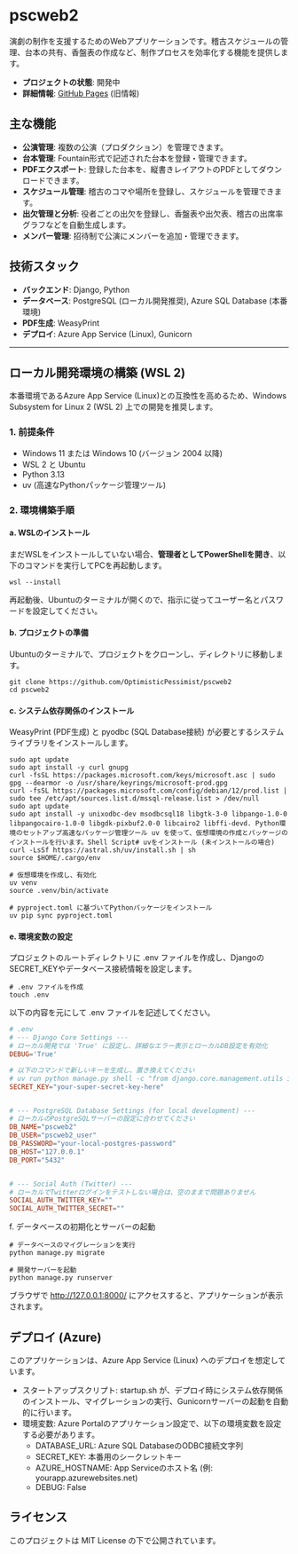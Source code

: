 # pscweb2
演劇の制作を支援するためのWebアプリケーションです。稽古スケジュールの管理、台本の共有、香盤表の作成など、制作プロセスを効率化する機能を提供します。
- **プロジェクトの状態**: 開発中
- **詳細情報**: [GitHub Pages](https://satamame.github.io/pscweb2/) (旧情報)


## 主な機能
- **公演管理**: 複数の公演（プロダクション）を管理できます。
- **台本管理**: Fountain形式で記述された台本を登録・管理できます。
- **PDFエクスポート**: 登録した台本を、縦書きレイアウトのPDFとしてダウンロードできます。
- **スケジュール管理**: 稽古のコマや場所を登録し、スケジュールを管理できます。
- **出欠管理と分析**: 役者ごとの出欠を登録し、香盤表や出欠表、稽古の出席率グラフなどを自動生成します。
- **メンバー管理**: 招待制で公演にメンバーを追加・管理できます。

## 技術スタック
- **バックエンド**: Django, Python
- **データベース**: PostgreSQL (ローカル開発推奨), Azure SQL Database (本番環境)
- **PDF生成**: WeasyPrint
- **デプロイ**: Azure App Service (Linux), Gunicorn

--- 

## ローカル開発環境の構築 (WSL 2)
本番環境であるAzure App Service (Linux)との互換性を高めるため、Windows Subsystem for Linux 2 (WSL 2) 上での開発を推奨します。

### 1. 前提条件
- Windows 11 または Windows 10 (バージョン 2004 以降)
- WSL 2 と Ubuntu
- Python 3.13
- uv (高速なPythonパッケージ管理ツール)

### 2. 環境構築手順

#### a. WSLのインストール
まだWSLをインストールしていない場合、**管理者としてPowerShellを開き**、以下のコマンドを実行してPCを再起動します。

```shell
wsl --install
```

再起動後、Ubuntuのターミナルが開くので、指示に従ってユーザー名とパスワードを設定してください。

#### b. プロジェクトの準備
Ubuntuのターミナルで、プロジェクトをクローンし、ディレクトリに移動します。

```shell
git clone https://github.com/OptimisticPessimist/pscweb2
cd pscweb2
```

#### c. システム依存関係のインストール
WeasyPrint (PDF生成) と pyodbc (SQL Database接続) が必要とするシステムライブラリをインストールします。

```shell
sudo apt update
sudo apt install -y curl gnupg
curl -fsSL https://packages.microsoft.com/keys/microsoft.asc | sudo gpg --dearmor -o /usr/share/keyrings/microsoft-prod.gpg
curl -fsSL https://packages.microsoft.com/config/debian/12/prod.list | sudo tee /etc/apt/sources.list.d/mssql-release.list > /dev/null
sudo apt update
sudo apt install -y unixodbc-dev msodbcsql18 libgtk-3-0 libpango-1.0-0 libpangocairo-1.0-0 libgdk-pixbuf2.0-0 libcairo2 libffi-devd. Python環境のセットアップ高速なパッケージ管理ツール uv を使って、仮想環境の作成とパッケージのインストールを行います。Shell Script# uvをインストール (未インストールの場合)
curl -LsSf https://astral.sh/uv/install.sh | sh
source $HOME/.cargo/env

# 仮想環境を作成し、有効化
uv venv
source .venv/bin/activate

# pyproject.toml に基づいてPythonパッケージをインストール
uv pip sync pyproject.toml
```

#### e. 環境変数の設定
プロジェクトのルートディレクトリに .env ファイルを作成し、DjangoのSECRET_KEYやデータベース接続情報を設定します。

```shell
# .env ファイルを作成
touch .env
```

以下の内容を元にして .env ファイルを記述してください。
```toml
# .env
# --- Django Core Settings ---
# ローカル開発では 'True' に設定し、詳細なエラー表示とローカルDB設定を有効化
DEBUG='True'

# 以下のコマンドで新しいキーを生成し、置き換えてください
# uv run python manage.py shell -c "from django.core.management.utils import get_random_secret_key; print(get_random_secret_key())"
SECRET_KEY="your-super-secret-key-here"


# --- PostgreSQL Database Settings (for local development) ---
# ローカルのPostgreSQLサーバーの設定に合わせてください
DB_NAME="pscweb2"
DB_USER="pscweb2_user"
DB_PASSWORD="your-local-postgres-password"
DB_HOST="127.0.0.1"
DB_PORT="5432"


# --- Social Auth (Twitter) ---
# ローカルでTwitterログインをテストしない場合は、空のままで問題ありません
SOCIAL_AUTH_TWITTER_KEY=""
SOCIAL_AUTH_TWITTER_SECRET=""
```

f. データベースの初期化とサーバーの起動
```shell
# データベースのマイグレーションを実行
python manage.py migrate

# 開発サーバーを起動
python manage.py runserver
```
ブラウザで http://127.0.0.1:8000/ にアクセスすると、アプリケーションが表示されます。

## デプロイ (Azure)
このアプリケーションは、Azure App Service (Linux) へのデプロイを想定しています。
- スタートアップスクリプト: startup.sh が、デプロイ時にシステム依存関係のインストール、マイグレーションの実行、Gunicornサーバーの起動を自動的に行います。
- 環境変数: Azure Portalのアプリケーション設定で、以下の環境変数を設定する必要があります。
  - DATABASE_URL: Azure SQL DatabaseのODBC接続文字列
  - SECRET_KEY: 本番用のシークレットキー
  - AZURE_HOSTNAME: App Serviceのホスト名 (例: yourapp.azurewebsites.net)
  - DEBUG: False

## ライセンス
このプロジェクトは MIT License の下で公開されています。